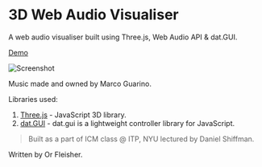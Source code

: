 # 3D Web Audio Visualiser
A web audio visualiser built using Three.js, Web Audio API & dat.GUI.

[Demo](https://juniorxsound.github.io/Flow/)

![Screenshot](https://github.com/juniorxsound/ICM-Fall-2016-/blob/master/3D_Web_Audio_Visualiser/assets/screen.png "3D Web Audio Visualiser")

Music made and owned by Marco Guarino.

Libraries used:

1. [Three.js](https://github.com/mrdoob/three.js) - JavaScript 3D library.
3. [dat.GUI](https://github.com/dataarts/dat.gui) - dat.gui is a lightweight controller library for JavaScript.

> Built as a part of ICM class @ ITP, NYU lectured by Daniel Shiffman.

Written by Or Fleisher.
